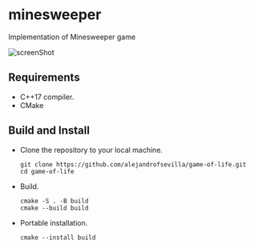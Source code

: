 # minesweeper
Implementation of Minesweeper game

![screenShot](https://github.com/user-attachments/assets/76ff4e9e-cca9-4e43-a076-02c93787f898)

## Requirements
* C++17 compiler.
* CMake

## Build and Install
- Clone the repository to your local machine.
   ```terminal
   git clone https://github.com/alejandrofsevilla/game-of-life.git
   cd game-of-life
   ```
- Build.
   ```terminal
   cmake -S . -B build
   cmake --build build
   ```
- Portable installation.
   ```terminal
   cmake --install build
   ```
